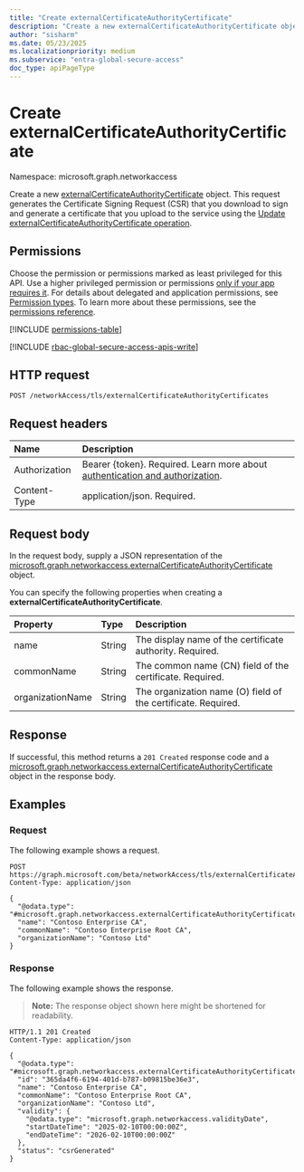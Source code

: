 ```yaml
---
title: "Create externalCertificateAuthorityCertificate"
description: "Create a new externalCertificateAuthorityCertificate object."
author: "sisharm"
ms.date: 05/23/2025
ms.localizationpriority: medium
ms.subservice: "entra-global-secure-access"
doc_type: apiPageType
---
```


# Create externalCertificateAuthorityCertificate

Namespace: microsoft.graph.networkaccess

Create a new [externalCertificateAuthorityCertificate](../resources/networkaccess-externalcertificateauthoritycertificate.md) object. This request generates the Certificate Signing Request (CSR) that you download to sign and generate a certificate that you upload to the service using the [Update externalCertificateAuthorityCertificate operation](../api/networkaccess-externalcertificateauthoritycertificate-update.md).

## Permissions

Choose the permission or permissions marked as least privileged for this API. Use a higher privileged permission or permissions [only if your app requires it](/graph/permissions-overview#best-practices-for-using-microsoft-graph-permissions). For details about delegated and application permissions, see [Permission types](/graph/permissions-overview#permission-types). To learn more about these permissions, see the [permissions reference](/graph/permissions-reference).

<!-- { "blockType": "permissions", "name": "networkaccess_tlstermination_post_externalcertificateauthoritycertificates" } -->
[!INCLUDE [permissions-table](../includes/permissions/networkaccess-tlstermination-post-externalcertificateauthoritycertificates-permissions.md)]

[!INCLUDE [rbac-global-secure-access-apis-write](../includes/rbac-for-apis/rbac-global-secure-access-apis-write.md)]

## HTTP request

<!-- {
  "blockType": "ignored"
}
-->
``` http
POST /networkAccess/tls/externalCertificateAuthorityCertificates
```

## Request headers

|Name|Description|
|:---|:---|
|Authorization|Bearer {token}. Required. Learn more about [authentication and authorization](/graph/auth/auth-concepts).|
|Content-Type|application/json. Required.|

## Request body

In the request body, supply a JSON representation of the [microsoft.graph.networkaccess.externalCertificateAuthorityCertificate](../resources/networkaccess-externalcertificateauthoritycertificate.md) object.

You can specify the following properties when creating a **externalCertificateAuthorityCertificate**.

|Property|Type|Description|
|:---|:---|:---|
|name|String|The display name of the certificate authority. Required.|
|commonName|String|The common name (CN) field of the certificate. Required.|
|organizationName|String|The organization name (O) field of the certificate. Required.|

## Response

If successful, this method returns a `201 Created` response code and a [microsoft.graph.networkaccess.externalCertificateAuthorityCertificate](../resources/networkaccess-externalcertificateauthoritycertificate.md) object in the response body.

## Examples

### Request

The following example shows a request.
<!-- {
  "blockType": "request",
  "name": "create_externalcertificateauthoritycertificate_from_"
}
-->
``` http
POST https://graph.microsoft.com/beta/networkAccess/tls/externalCertificateAuthorityCertificates
Content-Type: application/json

{
  "@odata.type": "#microsoft.graph.networkaccess.externalCertificateAuthorityCertificate",
  "name": "Contoso Enterprise CA",
  "commonName": "Contoso Enterprise Root CA",
  "organizationName": "Contoso Ltd"
}
```

### Response

The following example shows the response.
>**Note:** The response object shown here might be shortened for readability.
<!-- {
  "blockType": "response",
  "truncated": true,
  "@odata.type": "microsoft.graph.networkaccess.externalCertificateAuthorityCertificate"
}
-->
``` http
HTTP/1.1 201 Created
Content-Type: application/json

{
  "@odata.type": "#microsoft.graph.networkaccess.externalCertificateAuthorityCertificate",
  "id": "365da4f6-6194-401d-b787-b09815be36e3",
  "name": "Contoso Enterprise CA",
  "commonName": "Contoso Enterprise Root CA",
  "organizationName": "Contoso Ltd",
  "validity": {
    "@odata.type": "microsoft.graph.networkaccess.validityDate",
    "startDateTime": "2025-02-10T00:00:00Z",
    "endDateTime": "2026-02-10T00:00:00Z"
  },
  "status": "csrGenerated"
}
```
